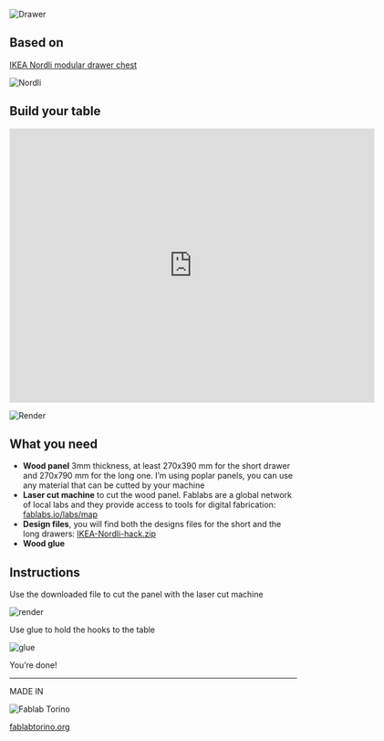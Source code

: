 ![Drawer](https://raw.githubusercontent.com/tongatron/Nordli-IkeaHack/master/img/cassetto2.jpg)

## Based on
[IKEA Nordli modular drawer chest](http://www.ikea.com/us/en/catalog/categories/series/27271/)

![Nordli](http://www.ikea.com/ms/media/seorange/20173/20144_besr02a_nordli_PH140763.jpg)

## Build your table
<iframe width="640" height="480" src="https://sketchfab.com/models/a009bfdf1fbd4ba9acef5b6bbcd4241b/embed" frameborder="0" allowvr allowfullscreen mozallowfullscreen="true" webkitallowfullscreen="true" onmousewheel=""></iframe>

![Render](https://raw.githubusercontent.com/tongatron/Nordli-IkeaHack/master/img/render.png)

## What you need
- **Wood panel** 3mm thickness, at least 270x390 mm for the short drawer and 270x790 mm for the long one. I’m using poplar panels, you can use any material that can be cutted by your machine
- **Laser cut machine** to cut the wood panel. Fablabs are a global network of local labs and they provide access to tools for digital fabrication: [fablabs.io/labs/map](https://www.fablabs.io/labs/map)
- **Design files**, you will find both the designs files for the short and the long drawers: [IKEA-Nordli-hack.zip](https://github.com/tongatron/IKEA-Nordli-hack/raw/master/design/IKEA-Nordli-hack.zip)
- **Wood glue**

## Instructions

Use the downloaded file to cut the panel with the laser cut machine

![render](https://raw.githubusercontent.com/tongatron/Nordli-IkeaHack/master/img/taglio.png)

Use glue to hold the hooks to the table

![glue](https://raw.githubusercontent.com/tongatron/Nordli-IkeaHack/master/img/howtoglue.jpg)

You’re done!

---

MADE IN 

![Fablab Torino](https://raw.githubusercontent.com/tongatron/Nordli-IkeaHack/master/img/fablabtorino.jpg)

[fablabtorino.org](http://fablabtorino.org/)
